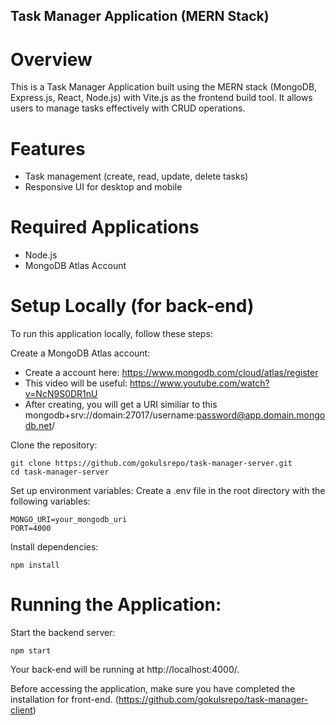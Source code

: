 ## Task Manager Application (MERN Stack)

# Overview
This is a Task Manager Application built using the MERN stack (MongoDB, Express.js, React, Node.js) with Vite.js as the frontend build tool. It allows users to manage tasks effectively with CRUD operations.

# Features
- Task management (create, read, update, delete tasks)
- Responsive UI for desktop and mobile

# Required Applications
- Node.js
- MongoDB Atlas Account

# Setup Locally (for back-end)
To run this application locally, follow these steps:

Create a MongoDB Atlas account:

- Create a account here: https://www.mongodb.com/cloud/atlas/register
- This video will be useful: https://www.youtube.com/watch?v=NcN9S0DR1nU
- After creating, you will get a URI similiar to this mongodb+srv://domain:27017/username:password@app.domain.mongodb.net/

Clone the repository:
```
git clone https://github.com/gokulsrepo/task-manager-server.git
cd task-manager-server
```
Set up environment variables:
Create a .env file in the root directory with the following variables:
```
MONGO_URI=your_mongodb_uri
PORT=4000
```
Install dependencies:
```
npm install
```
# Running the Application:

Start the backend server:
```
npm start
```
Your back-end will be running at http://localhost:4000/.

Before accessing the application, make sure you have completed the installation for front-end. (https://github.com/gokulsrepo/task-manager-client)
